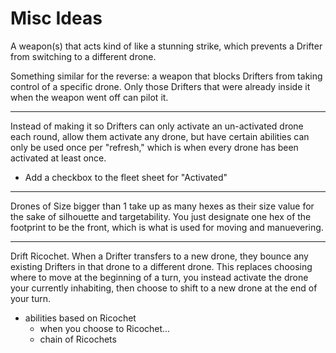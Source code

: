 # Misc Ideas

A weapon(s) that acts kind of like a stunning strike, which prevents a Drifter from switching to a different drone.

Something similar for the reverse: a weapon that blocks Drifters from taking control of a specific drone. Only those Drifters that were already inside it when the weapon went off can pilot it.

---

Instead of making it so Drifters can only activate an un-activated drone each round, allow them activate any drone, but have certain abilities can only be used once per "refresh," which is when every drone has been activated at least once.

- Add a checkbox to the fleet sheet for "Activated"

---

Drones of Size bigger than 1 take up as many hexes as their size value for the sake of silhouette and targetability. You just designate one hex of the footprint to be the front, which is what is used for moving and manuevering.

---

Drift Ricochet. When a Drifter transfers to a new drone, they bounce any existing Drifters in that drone to a different drone. This replaces choosing where to move at the beginning of a turn, you instead activate the drone your currently inhabiting, then choose to shift to a new drone at the end of your turn.

- abilities based on Ricochet
    - when you choose to Ricochet...
    - chain of Ricochets

